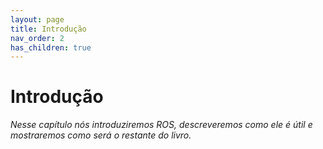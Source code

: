 ```yaml
---
layout: page
title: Introdução
nav_order: 2
has_children: true
---
```


# Introdução

*Nesse capítulo nós introduziremos ROS, descreveremos como ele é útil e mostraremos como será o restante do livro.*
